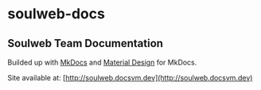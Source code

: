 # soulweb-docs

## Soulweb Team Documentation

Builded up with [MkDocs](http://www.mkdocs.org/) and [Material Design](http://squidfunk.github.io/mkdocs-material/getting-started/) for MkDocs.

Site available at:
[http://soulweb.docsvm.dev](http://soulweb.docsvm.dev)
